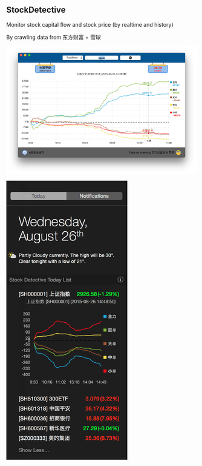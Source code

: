 
## StockDetective ##

Monitor stock capital flow and stock price (by realtime and history)

By crawling data from 东方财富 + 雪球

![app](screenshot/app.png)

![widget](screenshot/widget.png)
